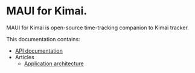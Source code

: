 # MAUI for Kimai.
MAUI for Kimai is open-source time-tracking companion to Kimai tracker. 

This documentation contains:

* [API documentation](~/api/index.md)
* Articles
    * [Application architecture](~/articles/architecture.md)
